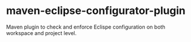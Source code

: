 maven-eclipse-configurator-plugin
=================================

Maven plugin to check and enforce Eclispe configuration on both workspace and project level.